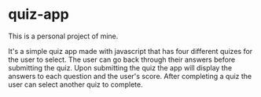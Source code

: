 # quiz-app

This is a personal project of mine.

It's a simple quiz app made with javascript that has four different quizes for the user to select. The user can go back through their 
answers before submitting the quiz. Upon submitting the quiz the app will display the answers to each question and the user's score.
After completing a quiz the user can select another quiz to complete.
